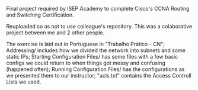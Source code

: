 Final project required by ISEP Academy to complete Cisco's CCNA Routing and Switching Certification.

Reuploaded so as not to use colleague's repository.
This was a colaborative project between me and 2 other people.

The exercise is laid out in Portuguese in "Trabalho Prático - CN";
Addressing/ includes how we divided the network into subnets and some static IPs;
Starting Configuration Files/ has some files with a few basic configs we could return to when things got messy and confusing (happened often);
Running Configuration Files/ has the configurations as we presented them to our instructor;
"acls.txt" contains the Access Controll Lists we used.
